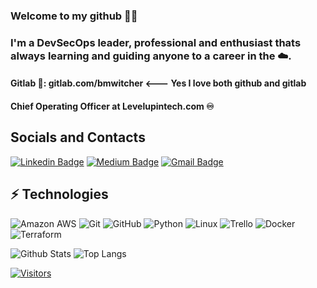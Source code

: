 <!-- Keep "Hi there" or replace it with a greeting of your own! -->

### Welcome to my github 👋🏾

<!-- Introduce yourself and give a brief introduction about yourself here.  Also include what tech you're interested in and what you are currently learning -->

### I'm a DevSecOps leader, professional and enthusiast thats always learning and guiding anyone to a career in the ☁️.

#### Gitlab 🦊: gitlab.com/bmwitcher <--- Yes I love both github and gitlab

#### Chief Operating Officer at Levelupintech.com ♾️

## Socials and Contacts
<!-- Replace the fields below with the information requested. Remember to remove the encapsulating <> characters. For spaces in names, use %20 (e.g. Broadus%20Palmer) -->

[![Linkedin Badge](https://img.shields.io/badge/-Bryant%20Witcher-blue?style=flat-square&logo=Linkedin&logoColor=white&link=https://www.linkedin.com/in/bmwitcher/)](https://www.linkedin.com/in/bmwitcher/)
[![Medium Badge](https://img.shields.io/badge/Bryant%20Witcher-12100E?style=flat-square&logo=medium&logoColor=white&link=https://bmwitcher.medium.com)](https://bmwitcher.medium.com)
[![Gmail Badge](https://img.shields.io/badge/-bwcloudcoaching.tech-c14438?style=flat-square&logo=Gmail&logoColor=white&link=mailto:bwcloudcoaching.tech)](mailto:bwcloudcoaching.tech)

## ⚡ Technologies

<!-- Check out the Badges folder for more badges -->

![Amazon AWS](https://img.shields.io/badge/Amazon%20AWS-232F3E?style=flat-square&logo=amazon-aws)
![Git](https://img.shields.io/badge/-Git-black?style=flat-square&logo=git)
![GitHub](https://img.shields.io/badge/-GitHub-181717?style=flat-square&logo=github)
![Python](https://img.shields.io/badge/-Python-black?style=flat-square&logo=Python)
![Linux](https://img.shields.io/badge/Linux-FCC624?style=flat-square&logo=linux&logoColor=black)
![Trello](https://img.shields.io/badge/Trello-%23026AA7.svg?style=flat-square&logo=Trello&logoColor=white)
![Docker](https://img.shields.io/badge/docker-%230db7ed.svg?style=for-the-badge&logo=docker&logoColor=white)
![Terraform](https://img.shields.io/badge/terraform-%235835CC.svg?style=for-the-badge&logo=terraform&logoColor=white)

<!-- Replace the fields below with the information requested. Remember to remove the encapsulating <> characters. -->

![Github Stats](https://github-readme-stats.vercel.app/api?username=bmwitcher&count_private=true&show_icons=true&include_all_commits=true)
![Top Langs](https://github-readme-stats.vercel.app/api/top-langs/?username=bmwitcher&hide=TeX&layout=compact)


[![Visitors](https://api.visitorbadge.io/api/visitors?path=bmwitcher%2Fbmwitcher&label=VISITORS&countColor=%23263759)](https://visitorbadge.io/status?path=bmwitcher%2Fbmwitcher)
